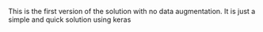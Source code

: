This is the first version of the solution with no data augmentation. It is just a simple and quick solution using keras
